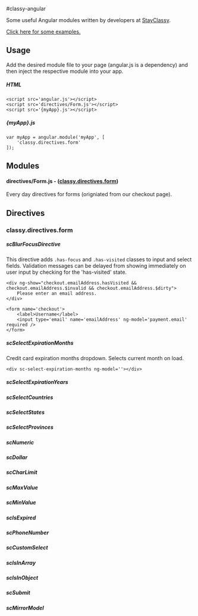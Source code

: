 #classy-angular

Some useful Angular modules written by developers at [StayClassy].

[Click here for some examples.]

## Usage

Add the desired module file to your page (angular.js is a dependency) and then inject the respective module into your app.

##### HTML

	<script src='angular.js'></script>
	<script src='directives/Form.js'></script>
	<script src='{myApp}.js'></script>
	
##### {myApp}.js

	var myApp = angular.module('myApp', [
		'classy.directives.form'
	]);
	




## Modules
#### directives/Form.js - ([classy.directives.form](#classydirectivesform))

Every day directives for forms (origniated from our checkout page). 




## Directives

### classy.directives.form


##### scBlurFocusDirective

This directive adds `.has-focus` and `.has-visited` classes to input and select fields. Validation messages can be delayed from showing immediately on user input by checking for the 'has-visited' state.

	<div ng-show="checkout.emailAddress.hasVisited && checkout.emailAddress.$invalid && checkout.emailAddress.$dirty">
		Please enter an email address.
	</div>
	
	<form name='checkout'>
		<label>Username</label>
		<input type='email' name='emailAddress' ng-model='payment.email' required />
	</form>
	
		

##### scSelectExpirationMonths

Credit card expiration months dropdown. Selects current month on load.

	<div sc-select-expiration-months ng-model=''></div>
	
##### scSelectExpirationYears
##### scSelectCountries
##### scSelectStates
##### scSelectProvinces
##### scNumeric
##### scDollar
##### scCharLimit
##### scMaxValue
##### scMinValue
##### scIsExpired
##### scPhoneNumber
##### scCustomSelect
##### scIsInArray
##### scIsInObject
##### scSubmit
##### scMirrorModel


[StayClassy]: http://stayclassy.org
[Click here for some examples.]: http://jsfiddle.net/sc_mlingner/e8YWT/12/
